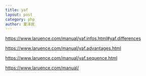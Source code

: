 ```yaml
---
title: yaf
layout: post
category: php
author: 夏泽民
---
```

https://www.laruence.com/manual/yaf.infos.html#yaf.differences

https://www.laruence.com/manual/yaf.advantages.html

https://www.laruence.com/manual/yaf.sequence.html
<!-- more -->
https://www.laruence.com/manual/
